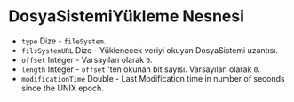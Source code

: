 # DosyaSistemiYükleme Nesnesi

* `type` Dize - `fileSystem`.
* `filsSystemURL` Dize - Yüklenecek veriyi okuyan DosyaSistemi uzantısı.
* `offset` Integer - Varsayılan olarak `0`.
* `length` Integer - `offset` 'ten okunan bit sayısı. Varsayılan olarak `0`.
* `modificationTime` Double - Last Modification time in number of seconds since the UNIX epoch.